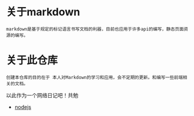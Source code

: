 # 关于markdown
    markdown是基于规定的标记语言书写文档的利器，目前也应用于许多api的编写，静态页面资源的编写。
# 关于此仓库

    创建本仓库的目的在于 本人对Markdown的学习和应用，会不定期的更新。和编写一些前端相关的文档。

以此作为一个网络日记吧！共勉
- [nodejs](/nodejs.md)
